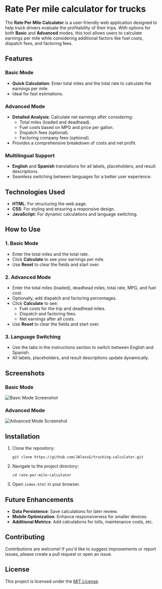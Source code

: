 
<H1>Rate Per mile calculator for trucks</H1>
  The <strong>Rate Per Mile Calculator</strong> is a user-friendly web application designed to help truck drivers evaluate the profitability of their trips. With options for both <strong>Basic</strong> and <strong>Advanced</strong> modes, this tool allows users to calculate earnings per mile while considering additional factors like fuel costs, dispatch fees, and factoring fees.
    
<h2>Features</h2>
<h3>Basic Mode</h3>
<ul>
        <li><strong>Quick Calculation</strong>: Enter total miles and the total rate to calculate the earnings per mile.</li>
        <li>Ideal for fast estimations.</li>
    </ul>

  <h3>Advanced Mode</h3>
    <ul>
        <li><strong>Detailed Analysis</strong>: Calculate net earnings after considering:
            <ul>
                <li>Total miles (loaded and deadhead).</li>
                <li>Fuel costs based on MPG and price per gallon.</li>
                <li>Dispatch fees (optional).</li>
                <li>Factoring company fees (optional).</li>
            </ul>
        </li>
        <li>Provides a comprehensive breakdown of costs and net profit.</li>
    </ul>

   <h3>Multilingual Support</h3>
    <ul>
        <li><strong>English</strong> and <strong>Spanish</strong> translations for all labels, placeholders, and result descriptions.</li>
        <li>Seamless switching between languages for a better user experience.</li>
    </ul>

   <h2>Technologies Used</h2>
    <ul>
        <li><strong>HTML</strong>: For structuring the web page.</li>
        <li><strong>CSS</strong>: For styling and ensuring a responsive design.</li>
        <li><strong>JavaScript</strong>: For dynamic calculations and language switching.</li>
    </ul>

   <h2>How to Use</h2>
    <h3>1. Basic Mode</h3>
    <ul>
        <li>Enter the total miles and the total rate.</li>
        <li>Click <strong>Calculate</strong> to see your earnings per mile.</li>
        <li>Use <strong>Reset</strong> to clear the fields and start over.</li>
    </ul>

   <h3>2. Advanced Mode</h3>
    <ul>
        <li>Enter the total miles (loaded), deadhead miles, total rate, MPG, and fuel cost.</li>
        <li>Optionally, add dispatch and factoring percentages.</li>
        <li>Click <strong>Calculate</strong> to see:
            <ul>
                <li>Fuel costs for the trip and deadhead miles.</li>
                <li>Dispatch and factoring fees.</li>
                <li>Net earnings after all costs.</li>
            </ul>
        </li>
        <li>Use <strong>Reset</strong> to clear the fields and start over.</li>
    </ul>

   <h3>3. Language Switching</h3>
    <ul>
        <li>Use the tabs in the instructions section to switch between English and Spanish.</li>
        <li>All labels, placeholders, and result descriptions update dynamically.</li>
    </ul>

  <h2>Screenshots</h2>
    <h3>Basic Mode</h3>
    <img src="./screenshots/basic_mode.png" alt="Basic Mode Screenshot" style="max-width:100%; height:auto;">
    <h3>Advanced Mode</h3>
    <img src="./screenshots/advanced_mode.png" alt="Advanced Mode Screenshot" style="max-width:100%; height:auto;">

   <h2>Installation</h2>
    <ol>
        <li>Clone the repository:
            <pre><code>git clone https://github.com/JAlexsG/trucking-calculator.git</code></pre>
        </li>
        <li>Navigate to the project directory:
            <pre><code>cd rate-per-mile-calculator</code></pre>
        </li>
        <li>Open <code>index.html</code> in your browser.</li>
    </ol>

  <h2>Future Enhancements</h2>
    <ul>
        <li><strong>Data Persistence</strong>: Save calculations for later review.</li>
        <li><strong>Mobile Optimization</strong>: Enhance responsiveness for smaller devices.</li>
        <li><strong>Additional Metrics</strong>: Add calculations for tolls, maintenance costs, etc.</li>
    </ul>

   <h2>Contributing</h2>
    <p>
        Contributions are welcome! If you'd like to suggest improvements or report issues, please create a pull request or open an issue.
    </p>

   <h2>License</h2>
    <p>
        This project is licensed under the <a href="LICENSE">MIT License</a>.
    </p>
